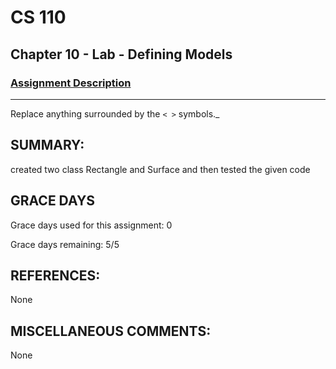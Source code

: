 # CS 110
## Chapter 10 - Lab - Defining Models

### [Assignment Description](https://docs.google.com/document/d/15DfkIaMl1zTHGfpNH6NFQGl9UYp_GamYK79O8CZCddc/edit?usp=sharing)

***
Replace anything surrounded by the `< >` symbols._

## SUMMARY:
 created two class Rectangle and Surface and then tested the given code

## GRACE DAYS
Grace days used for this assignment: 0

Grace days remaining: 5/5

## REFERENCES:
None
## MISCELLANEOUS COMMENTS:
None
